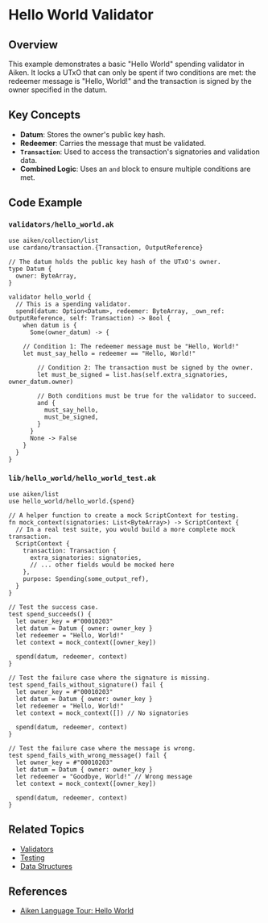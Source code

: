 # Hello World Validator

## Overview

This example demonstrates a basic "Hello World" spending validator in Aiken. It locks a UTxO that can only be spent if two conditions are met: the redeemer message is "Hello, World!" and the transaction is signed by the owner specified in the datum.

## Key Concepts

- **Datum**: Stores the owner's public key hash.
- **Redeemer**: Carries the message that must be validated.
- **`Transaction`**: Used to access the transaction's signatories and validation data.
- **Combined Logic**: Uses an `and` block to ensure multiple conditions are met.

## Code Example

### `validators/hello_world.ak`

```aiken
use aiken/collection/list
use cardano/transaction.{Transaction, OutputReference}

// The datum holds the public key hash of the UTxO's owner.
type Datum {
  owner: ByteArray,
}

validator hello_world {
  // This is a spending validator.
  spend(datum: Option<Datum>, redeemer: ByteArray, _own_ref: OutputReference, self: Transaction) -> Bool {
    when datum is {
      Some(owner_datum) -> {

    // Condition 1: The redeemer message must be "Hello, World!"
    let must_say_hello = redeemer == "Hello, World!"

        // Condition 2: The transaction must be signed by the owner.
        let must_be_signed = list.has(self.extra_signatories, owner_datum.owner)

        // Both conditions must be true for the validator to succeed.
        and {
          must_say_hello,
          must_be_signed,
        }
      }
      None -> False
    }
  }
}
```

### `lib/hello_world/hello_world_test.ak`

```aiken
use aiken/list
use hello_world/hello_world.{spend}

// A helper function to create a mock ScriptContext for testing.
fn mock_context(signatories: List<ByteArray>) -> ScriptContext {
  // In a real test suite, you would build a more complete mock transaction.
  ScriptContext {
    transaction: Transaction {
      extra_signatories: signatories,
      // ... other fields would be mocked here
    },
    purpose: Spending(some_output_ref),
  }
}

// Test the success case.
test spend_succeeds() {
  let owner_key = #"00010203"
  let datum = Datum { owner: owner_key }
  let redeemer = "Hello, World!"
  let context = mock_context([owner_key])

  spend(datum, redeemer, context)
}

// Test the failure case where the signature is missing.
test spend_fails_without_signature() fail {
  let owner_key = #"00010203"
  let datum = Datum { owner: owner_key }
  let redeemer = "Hello, World!"
  let context = mock_context([]) // No signatories

  spend(datum, redeemer, context)
}

// Test the failure case where the message is wrong.
test spend_fails_with_wrong_message() fail {
  let owner_key = #"00010203"
  let datum = Datum { owner: owner_key }
  let redeemer = "Goodbye, World!" // Wrong message
  let context = mock_context([owner_key])

  spend(datum, redeemer, context)
}
```

## Related Topics

- [Validators](../language/validators.md)
- [Testing](../language/testing.md)
- [Data Structures](../language/data-structures.md)

## References

- [Aiken Language Tour: Hello World](https://aiken-lang.org/example--hello-world/basics)
